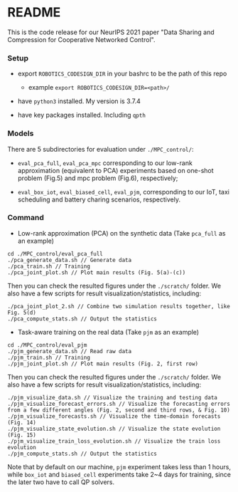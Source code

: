 # README #
This is the code release for our NeurIPS 2021 paper "Data Sharing and Compression for Cooperative Networked Control".

### Setup ###

* export `ROBOTICS_CODESIGN_DIR` in your bashrc to be the path of this repo
    * example `export ROBOTICS_CODESIGN_DIR=<path>/`

* have `python3` installed. My version is 3.7.4

* have key packages installed. Including `qpth`

### Models ###

There are 5 subdirectories for evaluation under `./MPC_control/`: 

* `eval_pca_full`, `eval_pca_mpc` corresponding to our low-rank approximation (equivalent to PCA) experiments based on one-shot problem (Fig.5) and mpc problem (Fig.6), respectively;

* `eval_box_iot`, `eval_biased_cell`, `eval_pjm`, corresponding to our IoT, taxi scheduling and battery charing scenarios, respectively.

### Command ###

* Low-rank approximation (PCA) on the synthetic data (Take `pca_full` as an example)
```
cd ./MPC_control/eval_pca_full
./pca_generate_data.sh // Generate data
./pca_train.sh // Training
./pca_joint_plot.sh // Plot main results (Fig. 5(a)-(c))
```
Then you can check the resulted figures under the `./scratch/` folder. We also have a few scripts for result visualization/statistics, including:
```
./pca_joint_plot_2.sh // Combine two simulation results together, like Fig. 5(d)
./pca_compute_stats.sh // Output the statistics
```

* Task-aware training on the real data (Take `pjm` as an example)
```
cd ./MPC_control/eval_pjm
./pjm_generate_data.sh // Read raw data
./pjm_train.sh // Training
./pjm_joint_plot.sh // Plot main results (Fig. 2, first row)
```
Then you can check the resulted figures under the `./scratch/` folder. We also have a few scripts for result visualization/statistics, including:
```
./pjm_visualize_data.sh // Visualize the training and testing data
./pjm_visualize_forecast_errors.sh // Visualize the forecasting errors from a few different angles (Fig. 2, second and third rows, & Fig. 10)
./pjm_visualize_forecasts.sh // Visualize the time-domain forecasts (Fig. 14)
./pjm_visualize_state_evolution.sh // Visualize the state evolution (Fig. 15)
./pjm_visualize_train_loss_evolution.sh // Visualize the train loss evolution
./pjm_compute_stats.sh // Output the statistics
```

Note that by default on our machine, `pjm` experiment takes less than 1 hours, while `box_iot` and `biased_cell` experiments take 2~4 days for training, since the later two have to call QP solvers.
